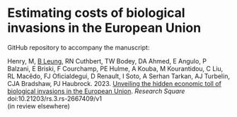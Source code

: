 # Estimating costs of biological invasions in the European Union
GitHub repository to accompany the manuscript:

Henry, M, <a href="https://github.com/LeungEcoLab/">B Leung</a>, RN Cuthbert, TW Bodey, DA Ahmed, E Angulo, P Balzani, E Briski, F Courchamp, PE Hulme, A Kouba, M Kourantidou, C Liu, RL Macêdo, FJ Oficialdegui, D Renault, I Soto, A Serhan Tarkan, AJ Turbelin, CJA Bradshaw, PJ Haubrock. 2023. <a href="http://doi.org/10.21203/rs.3.rs-2667409/v1">Unveiling the hidden economic toll of biological invasions in the European Union</a>. <em>Research Square</em> doi:10.21203/rs.3.rs-2667409/v1
<br>
(in review elsewhere)
